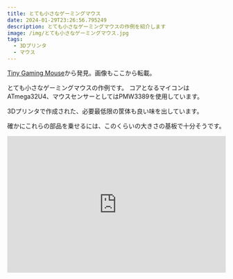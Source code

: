 ```yaml
---
title: とても小さなゲーミングマウス
date: 2024-01-29T23:26:56.795249
description: とても小さなゲーミングマウスの作例を紹介します
image: /img/とても小さなゲーミングマウス.jpg
tags:
  - 3Dプリンタ
  - マウス
---
```

[Tiny Gaming Mouse](https://hackaday.io/project/194504-tiny-gaming-mouse)から発見。画像もここから転載。

とても小さなゲーミングマウスの作例です。
コアとなるマイコンはATmega32U4、マウスセンサーとしてはPMW3389を使用しています。

3Dプリンタで作成された、必要最低限の筐体も良い味を出しています。

確かにこれらの部品を乗せるには、このくらいの大きさの基板で十分そうです。

<iframe width="100%" height="315" src="https://www.youtube.com/embed/poJhWZDTKGU" title="YouTube video player" frameborder="0" allow="accelerometer; autoplay; clipboard-write; encrypted-media; gyroscope; picture-in-picture" allowfullscreen></iframe>

